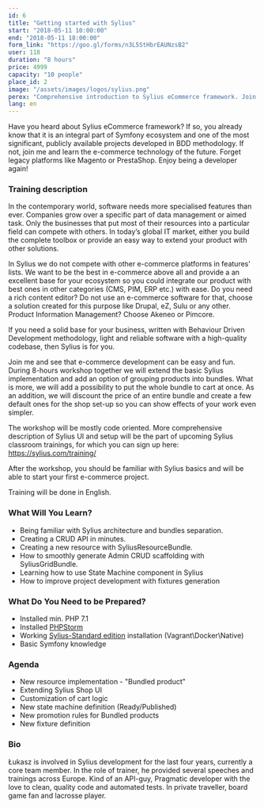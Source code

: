```yaml
---
id: 6
title: "Getting started with Sylius"
start: "2018-05-11 10:00:00"
end: "2018-05-11 18:00:00"
form_link: "https://goo.gl/forms/n3L5StHbrEAUNzsB2"
user: 118
duration: "8 hours"
price: 4999
capacity: "10 people"
place_id: 2
image: "/assets/images/logos/sylius.png"
perex: "Comprehensive introduction to Sylius eCommerce framework. Join us and learn how to customise one of the most promising eCommerce solutions."
lang: en
---
```

Have you heard about Sylius eCommerce framework? If so, you already know that it is an integral part of Symfony ecosystem and one of the most significant, publicly available projects developed in BDD methodology. If not, join me and learn the e-commerce technology of the future. Forget legacy platforms like Magento or PrestaShop. Enjoy being a developer again!

### Training description

In the contemporary world, software needs more specialised features than ever. Companies grow over a specific part of data management or aimed task. Only the businesses that put most of their resources into a particular field can compete with others. In today’s global IT market, either you build the complete toolbox or provide an easy way to extend your product with other solutions.

In Sylius we do not compete with other e-commerce platforms in features’ lists. We want to be the best in e-commerce above all and provide a an excellent base for your ecosystem so you could integrate our product with best ones in other categories (CMS, PIM, ERP etc.) with ease. Do you need a rich content editor? Do not use an e-commerce software for that, choose a solution created for this purpose like Drupal, eZ, Sulu or any other. Product Information Management? Choose Akeneo or Pimcore.

If you need a solid base for your business, written with Behaviour Driven Development methodology, light and reliable software with a high-quality codebase, then Sylius is for you.

Join me and see that e-commerce development can be easy and fun. During 8-hours workshop together we will extend the basic Sylius implementation and add an option of grouping products into bundles. What is more, we will add a possibility to put the whole bundle to cart at once. As an addition, we will discount the price of an entire bundle and create a few default ones for the shop set-up so you can show effects of your work even simpler.

The workshop will be mostly code oriented. More comprehensive description of Sylius UI and setup will be the part of upcoming Sylius classroom trainings, for which you can sign up here: https://sylius.com/training/

After the workshop, you should be familiar with Sylius basics and will be able to start your first e-commerce project.

Training will be done in English.

### What Will You Learn?

- Being familiar with Sylius architecture and bundles separation.
- Creating a CRUD API in minutes.
- Creating a new resource with SyliusResourceBundle.
- How to smoothly generate Admin CRUD scaffolding with SyliusGridBundle.
- Learning how to use State Machine component in Sylius
- How to improve project development with fixtures generation

### What Do You Need to be Prepared?

- Installed min. PHP 7.1
- Installed [PHPStorm](https://www.jetbrains.com/phpstorm/download/)
- Working [Sylius-Standard edition](http://docs.sylius.com/en/latest/book/installation/index.html) installation (Vagrant\Docker\Native)
- Basic Symfony knowledge

### Agenda
- New resource implementation - "Bundled product"
- Extending Sylius Shop UI
- Customization of cart logic
- New state machine definition (Ready/Published)
- New promotion rules for Bundled products
- New fixture definition

### Bio
Łukasz is involved in Sylius development for the last four years, currently a core team member. In the role of trainer, he provided several speeches and trainings across Europe. Kind of an API-guy, Pragmatic developer with the love to clean, quality code and automated tests. In private traveller, board game fan and lacrosse player.

